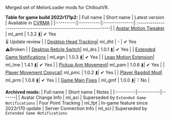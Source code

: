 Merged set of MelonLoader mods for ChilloutVR.

**Table for game build 2022r171p2:**
| Full name | Short name | Latest version | Available in [CVRMA](https://github.com/knah/CVRMelonAssistant) |
|:---------:|:----------:|:--------------:| :----------------------------------------------------------------|
| [Avatar Motion Tweaker](/ml_amt/README.md) | ml_amt | 1.3.2 [:arrow_down:](../../releases/latest/download/ml_amt.dll)| ✔ Yes<br>:hourglass_flowing_sand: Update review |
| [Desktop Head Tracking](/ml_dht/README.md)| ml_dht | - | ✔ Yes<br>:warning:Broken |
| [Desktop Reticle Switch](/ml_drs/README.md)| ml_drs | 1.0.1 [:arrow_down:](../../releases/latest/download/ml_drs.dll)| ✔ Yes |
| [Extended Game Notifications](/ml_egn/README.md) | ml_egn | 1.0.3 [:arrow_down:](../../releases/latest/download/ml_egn.dll)| ✔ Yes |
| [Leap Motion Extension](/ml_lme/README.md)| ml_lme | 1.4.1 [:arrow_down:](../../releases/latest/download/ml_lme.dll)| ✔ Yes |
| [Pickup Arm Movement](/ml_pam/README.md)| ml_pam | 1.0.6 [:arrow_down:](../../releases/latest/download/ml_pam.dll)| ✔ Yes |
| [Player Movement Copycat](/ml_pmc/README.md)| ml_pmc | 1.0.2 [:arrow_down:](../../releases/latest/download/ml_pmc.dll)| ✔ Yes |
| [Player Ragdoll Mod](/ml_prm/README.md)| ml_prm | 1.0.8 [:arrow_down:](../../releases/latest/download/ml_prm.dll)| ✔ Yes |
| [Game Main Fixes](/ml_gmf/README.md) | ml_gmf | 1.0.0 [:arrow_down:](../../releases/latest/download/ml_gmf.dll)| ❔ No |

**Archived mods:**
| Full name | Short name | Notes |
|:---------:|:----------:|-------|
| Avatar Change Info | ml_aci | Superseded by `Extended Game Notifications`
| Four Point Tracking | ml_fpt | In-game feature since 2022r170 update
| Server Connection Info | ml_sci | Superseded by `Extended Game Notifications`
